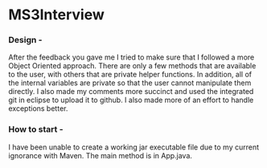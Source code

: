 # MS3Interview

 
### Design -
After the feedback you gave me I tried to make sure that I followed a more Object Oriented approach. There are only a few methods that are available to the user, with others that are private helper functions. In addition, all of the internal variables are private so that the user cannot manipulate them directly. I also made my comments more succinct and used the integrated git in eclipse to upload it to github. I also made more of an effort to handle exceptions better.
### How to start - 
I have been unable to create a working jar executable file due to my current ignorance with Maven. The main method is in App.java.

